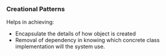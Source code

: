 ### Creational Patterns

Helps in achieving:
* Encapsulate the details of how object is created
* Removal of dependency in knowing which concrete class implementation will the system use.